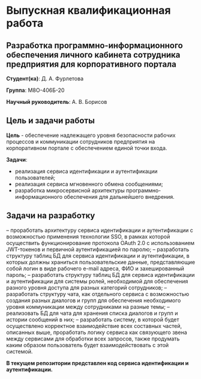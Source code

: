 # Выпускная квалификационная работа

## Разработка программно-информационного обеспечения личного кабинета сотрудника предприятия для корпоративного портала

**Студент(ка)**: Д. А. Фурлетова

**Группа**: М8О-406Б-20

**Научный руководитель**: А. В. Борисов

## Цель и задачи работы

**Цель** - обеспечение надлежащего уровня безопасности рабочих процессов и коммуникации сотрудников предприятия на корпоративном портале с обеспечением единой точки входа.


**Задачи**:

- реализация сервиса идентификации и аутентификации пользователей;
- реализация сервиса мгновенного обмена сообщениями;
- разработка микросервисной архитектуры программно-информационного обеспечения для дальнейшего внедрения.


## Задачи на разработку

– проработать архитектуру сервиса идентификации и аутентификации с возможностью применения технологии SSO, в рамках которой осуществить функционирование протокола OAuth 2.0 с использованием JWT-токенов и первичной аутентификацией по паролю;
– разработать структуру таблиц БД для сервиса идентификации и аутентификации, в которых должны храниться пользовательские данные, представляющие собой логин в виде рабочего e-mail адреса, ФИО и захешированный пароль;
– разработать структуру таблиц БД для сервиса идентификации и аутентификации для системы ролей, необходимой для обеспечения разного уровня доступа для разных категорий сотрудников;
– разработать структуру чата, как отдельного сервиса с возможностью создания разных диалогов и групп для обеспечения необходимого уровня коммуникации между сотрудниками на разные темы;
– реализовать БД для чата для хранения списка диалогов и групп и истории сообщений в них;
– разработать систему, в которой будет осуществлено корректное взаимодействие всех составных частей, описанных выше, проработать логику сервиса как связующего звена между сервисами для обработки всех запросов, также продумать каким образом пользователь будет взаимодействовать с этой системой.


**В текущем репозитории представлен код сервиса идентификации и аутентификации.**
